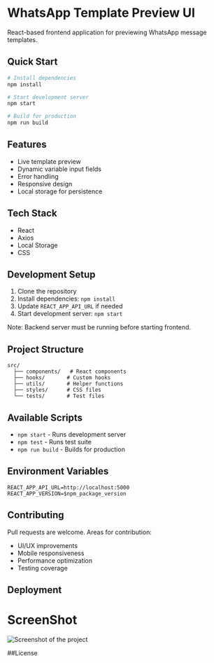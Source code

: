 # WhatsApp Template Preview UI

React-based frontend application for previewing WhatsApp message templates.

## Quick Start

```bash
# Install dependencies
npm install

# Start development server
npm start

# Build for production
npm run build
```

## Features
- Live template preview
- Dynamic variable input fields
- Error handling
- Responsive design
- Local storage for persistence

## Tech Stack
- React
- Axios
- Local Storage
- CSS

## Development Setup

1. Clone the repository
2. Install dependencies: `npm install`
3. Update `REACT_APP_API_URL` if needed
4. Start development server: `npm start`

Note: Backend server must be running before starting frontend.

## Project Structure
```
src/
  ├── components/   # React components
  ├── hooks/       # Custom hooks
  ├── utils/       # Helper functions
  ├── styles/      # CSS files
  └── tests/       # Test files
```

## Available Scripts
- `npm start` - Runs development server
- `npm test` - Runs test suite
- `npm run build` - Builds for production

## Environment Variables
```
REACT_APP_API_URL=http://localhost:5000
REACT_APP_VERSION=$npm_package_version
```


## Contributing
Pull requests are welcome. Areas for contribution:
- UI/UX improvements
- Mobile responsiveness
- Performance optimization
- Testing coverage

## Deployment



# ScreenShot

![Screenshot of the project](./images/screenshot.png)


##License